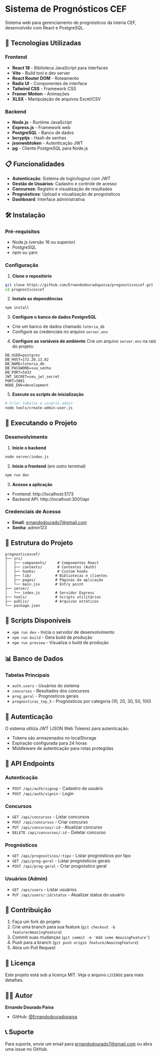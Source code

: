 # Sistema de Prognósticos CEF

Sistema web para gerenciamento de prognósticos da loteria CEF, desenvolvido com React e PostgreSQL.

## 🚀 Tecnologias Utilizadas

### Frontend
- **React 18** - Biblioteca JavaScript para interfaces
- **Vite** - Build tool e dev server
- **React Router DOM** - Roteamento
- **Radix UI** - Componentes de interface
- **Tailwind CSS** - Framework CSS
- **Framer Motion** - Animações
- **XLSX** - Manipulação de arquivos Excel/CSV

### Backend
- **Node.js** - Runtime JavaScript
- **Express.js** - Framework web
- **PostgreSQL** - Banco de dados
- **bcryptjs** - Hash de senhas
- **jsonwebtoken** - Autenticação JWT
- **pg** - Cliente PostgreSQL para Node.js

## 📋 Funcionalidades

- **Autenticação**: Sistema de login/logout com JWT
- **Gestão de Usuários**: Cadastro e controle de acesso
- **Concursos**: Registro e visualização de resultados
- **Prognósticos**: Upload e visualização de prognósticos
- **Dashboard**: Interface administrativa

## 🛠️ Instalação

### Pré-requisitos
- Node.js (versão 16 ou superior)
- PostgreSQL
- npm ou yarn

### Configuração

1. **Clone o repositório**
```bash
git clone https://github.com/Ernandodouradopaiva/prognosticoscef.git
cd prognosticoscef
```

2. **Instale as dependências**
```bash
npm install
```

3. **Configure o banco de dados PostgreSQL**
- Crie um banco de dados chamado `loteria_db`
- Configure as credenciais no arquivo `server.env`

4. **Configure as variáveis de ambiente**
Crie um arquivo `server.env` na raiz do projeto:
```env
DB_USER=postgres
DB_HOST=172.20.13.82
DB_NAME=loteria_db
DB_PASSWORD=sua_senha
DB_PORT=5432
JWT_SECRET=seu_jwt_secret
PORT=3001
NODE_ENV=development
```

5. **Execute os scripts de inicialização**
```bash
# Criar tabelas e usuário admin
node tools/create-admin-user.js
```

## 🚀 Executando o Projeto

### Desenvolvimento

1. **Inicie o backend**
```bash
node server/index.js
```

2. **Inicie o frontend** (em outro terminal)
```bash
npm run dev
```

3. **Acesse a aplicação**
- Frontend: http://localhost:5173
- Backend API: http://localhost:3001/api

### Credenciais de Acesso
- **Email**: ernandodourado7@gmail.com
- **Senha**: admin123

## 📁 Estrutura do Projeto

```
prognosticoscef/
├── src/
│   ├── components/     # Componentes React
│   ├── contexts/       # Contextos (Auth)
│   ├── hooks/          # Custom hooks
│   ├── lib/           # Bibliotecas e clientes
│   ├── pages/         # Páginas da aplicação
│   └── main.jsx       # Entry point
├── server/
│   └── index.js       # Servidor Express
├── tools/             # Scripts utilitários
├── public/            # Arquivos estáticos
└── package.json
```

## 🔧 Scripts Disponíveis

- `npm run dev` - Inicia o servidor de desenvolvimento
- `npm run build` - Gera build de produção
- `npm run preview` - Visualiza o build de produção

## 📊 Banco de Dados

### Tabelas Principais
- `auth.users` - Usuários do sistema
- `concursos` - Resultados dos concursos
- `prog_geral` - Prognósticos gerais
- `prognosticos_top_X` - Prognósticos por categoria (10, 20, 30, 50, 100)

## 🔐 Autenticação

O sistema utiliza JWT (JSON Web Tokens) para autenticação:
- Tokens são armazenados no localStorage
- Expiração configurada para 24 horas
- Middleware de autenticação para rotas protegidas

## 📝 API Endpoints

### Autenticação
- `POST /api/auth/signup` - Cadastro de usuário
- `POST /api/auth/signin` - Login

### Concursos
- `GET /api/concursos` - Listar concursos
- `POST /api/concursos` - Criar concurso
- `PUT /api/concursos/:id` - Atualizar concurso
- `DELETE /api/concursos/:id` - Deletar concurso

### Prognósticos
- `GET /api/prognosticos/:tipo` - Listar prognósticos por tipo
- `GET /api/prog-geral` - Listar prognósticos gerais
- `POST /api/prog-geral` - Criar prognóstico geral

### Usuários (Admin)
- `GET /api/users` - Listar usuários
- `PUT /api/users/:id/status` - Atualizar status do usuário

## 🤝 Contribuição

1. Faça um fork do projeto
2. Crie uma branch para sua feature (`git checkout -b feature/AmazingFeature`)
3. Commit suas mudanças (`git commit -m 'Add some AmazingFeature'`)
4. Push para a branch (`git push origin feature/AmazingFeature`)
5. Abra um Pull Request

## 📄 Licença

Este projeto está sob a licença MIT. Veja o arquivo `LICENSE` para mais detalhes.

## 👨‍💻 Autor

**Ernando Dourado Paiva**
- GitHub: [@Ernandodouradopaiva](https://github.com/Ernandodouradopaiva)

## 📞 Suporte

Para suporte, envie um email para ernandodourado7@gmail.com ou abra uma issue no GitHub.
